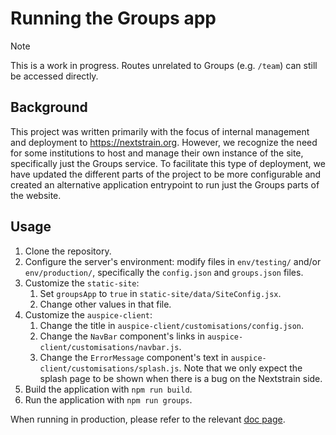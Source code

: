 # Running the Groups app

> [!NOTE]
> This is a work in progress. Routes unrelated to Groups (e.g. `/team`) can
> still be accessed directly.

## Background

This project was written primarily with the focus of internal management and
deployment to https://nextstrain.org. However, we recognize the need for some
institutions to host and manage their own instance of the site, specifically
just the Groups service. To facilitate this type of deployment, we have updated
the different parts of the project to be more configurable and created an
alternative application entrypoint to run just the Groups parts of the website.

## Usage

1. Clone the repository.
2. Configure the server's environment: modify files in `env/testing/` and/or
   `env/production/`, specifically the `config.json` and `groups.json` files.
3. Customize the `static-site`:
    1. Set `groupsApp` to `true` in `static-site/data/SiteConfig.jsx`.
    2. Change other values in that file.
4. Customize the `auspice-client`:
    1. Change the title in `auspice-client/customisations/config.json`.
    2. Change the `NavBar` component's links in `auspice-client/customisations/navbar.js`.
    3. Change the `ErrorMessage` component's text in
       `auspice-client/customisations/splash.js`. Note that we only expect the
       splash page to be shown when there is a bug on the Nextstrain side.
5. Build the application with `npm run build`.
6. Run the application with `npm run groups`.

When running in production, please refer to the relevant [doc
page](https://docs.nextstrain.org/projects/nextstrain-dot-org/page/production.html).

